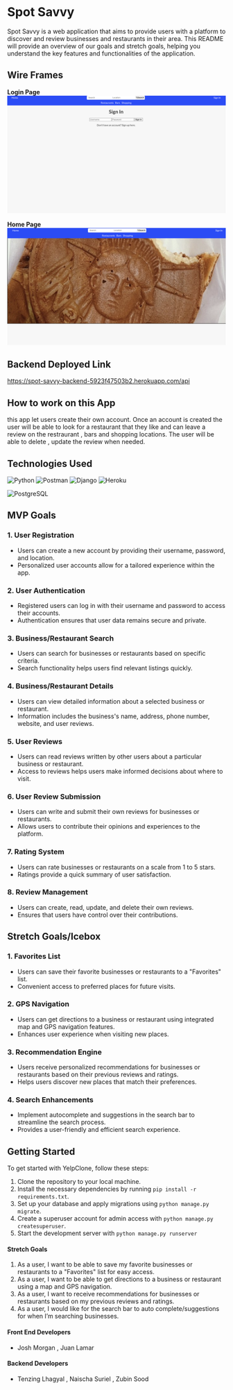 
# Spot Savvy
Spot Savvy is a web application that aims to provide users with a platform to discover and review businesses and restaurants in their area. This README will provide an overview of our goals and stretch goals, helping you understand the key features and functionalities of the application.


## Wire Frames

**Login Page**
![image](./images/log%20in%20page.png)

**Home Page**
![image](./images/home%20page.png)

## Backend Deployed Link

https://spot-savvy-backend-5923f47503b2.herokuapp.com/api


## How to work on this App
this app let users create their own account. Once an account is created the user will be able to look for a restaurant that they like and can leave a review on the restraurant , bars and shopping locations. The user will be able to delete , update the review when needed.

## Technologies Used


![Python](https://img.shields.io/badge/python-%2314354C.svg?style=for-the-badge&logo=python&logoColor=white)
![Postman](https://img.shields.io/badge/Postman-FF6C37?style=for-the-badge&logo=postman&logoColor=white)
![Django](https://img.shields.io/badge/django-%23092E20.svg?style=for-the-badge&logo=django&logoColor=white)
![Heroku](https://img.shields.io/badge/heroku-%23430098.svg?style=for-the-badge&logo=heroku&logoColor=white)

![PostgreSQL](https://img.shields.io/badge/postgresql-%23316192.svg?style=for-the-badge&logo=postgresql&logoColor=white)

## MVP Goals
### 1. User Registration
- Users can create a new account by providing their username, password, and location.
- Personalized user accounts allow for a tailored experience within the app.
### 2. User Authentication
- Registered users can log in with their username and password to access their accounts.
- Authentication ensures that user data remains secure and private.
### 3. Business/Restaurant Search
- Users can search for businesses or restaurants based on specific criteria.
- Search functionality helps users find relevant listings quickly.
### 4. Business/Restaurant Details
- Users can view detailed information about a selected business or restaurant.
- Information includes the business's name, address, phone number, website, and user reviews.
### 5. User Reviews
- Users can read reviews written by other users about a particular business or restaurant.
- Access to reviews helps users make informed decisions about where to visit.
### 6. User Review Submission
- Users can write and submit their own reviews for businesses or restaurants.
- Allows users to contribute their opinions and experiences to the platform.
### 7. Rating System
- Users can rate businesses or restaurants on a scale from 1 to 5 stars.
- Ratings provide a quick summary of user satisfaction.
### 8. Review Management
- Users can create, read, update, and delete their own reviews.
- Ensures that users have control over their contributions.
## Stretch Goals/Icebox
### 1. Favorites List
- Users can save their favorite businesses or restaurants to a "Favorites" list.
- Convenient access to preferred places for future visits.
### 2. GPS Navigation
- Users can get directions to a business or restaurant using integrated map and GPS navigation features.
- Enhances user experience when visiting new places.
### 3. Recommendation Engine
- Users receive personalized recommendations for businesses or restaurants based on their previous reviews and ratings.
- Helps users discover new places that match their preferences.
### 4. Search Enhancements
- Implement autocomplete and suggestions in the search bar to streamline the search process.
- Provides a user-friendly and efficient search experience.
## Getting Started
To get started with YelpClone, follow these steps:
1. Clone the repository to your local machine.
2. Install the necessary dependencies by running `pip install -r requirements.txt`.
3. Set up your database and apply migrations using `python manage.py migrate`.
4. Create a superuser account for admin access with `python manage.py createsuperuser`.
5. Start the development server with `python manage.py runserver`

#### Stretch Goals

1. As a user, I want to be able to save my favorite businesses or restaurants to a "Favorites" list for easy access.
2. As a user, I want to be able to get directions to a business or restaurant using a map and GPS navigation.
3. As a user, I want to receive recommendations for businesses or restaurants based on my previous reviews and ratings.
4. As a user, I would like for the search bar to auto complete/suggestions for when I’m searching businesses.




#### Front End Developers
- Josh Morgan , Juan Lamar

#### Backend Developers
- Tenzing Lhagyal , Naischa Suriel , Zubin Sood
